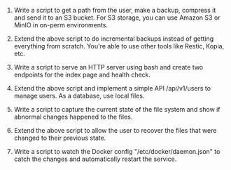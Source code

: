

1) Write a script to get a path from the user, make a backup, compress it and send it to an S3 bucket. For S3 storage, you can use Amazon S3 or MinIO in on-perm environments.

2) Extend the above script to do incremental backups instead of getting everything from scratch. You're able to use other tools like Restic, Kopia, etc.

3) Write a script to serve an HTTP server using bash and create two endpoints for the index page and health check.

4) Extend the above script and implement a simple API /api/v1/users to manage users. As a database, use local files.

5) Write a script to capture the current state of the file system and show if abnormal changes happened to the files.

6) Extend the above script to allow the user to recover the files that were changed to their previous state.

7) Write a script to watch the Docker config "/etc/docker/daemon.json" to catch the changes and automatically restart the service.
